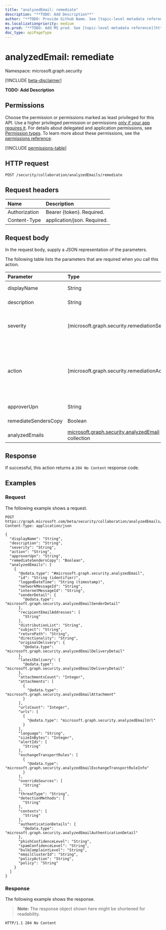 ```yaml
---
title: "analyzedEmail: remediate"
description: "**TODO: Add Description**"
author: "**TODO: Provide Github Name. See [topic-level metadata reference](https://aka.ms/msgo?pagePath=Document-APIs/Guidelines/Metadata)**"
ms.localizationpriority: medium
ms.prod: "**TODO: Add MS prod. See [topic-level metadata reference](https://aka.ms/msgo?pagePath=Document-APIs/Guidelines/Metadata)**"
doc_type: apiPageType
---
```


# analyzedEmail: remediate

Namespace: microsoft.graph.security

[!INCLUDE [beta-disclaimer](../../includes/beta-disclaimer.md)]

**TODO: Add Description**

## Permissions

Choose the permission or permissions marked as least privileged for this API. Use a higher privileged permission or permissions [only if your app requires it](/graph/permissions-overview#best-practices-for-using-microsoft-graph-permissions). For details about delegated and application permissions, see [Permission types](/graph/permissions-overview#permission-types). To learn more about these permissions, see the [permissions reference](/graph/permissions-reference).

<!-- {
  "blockType": "permissions",
  "name": "security-analyzedemail-remediate-permissions"
}
-->
[!INCLUDE [permissions-table](../includes/permissions/security-analyzedemail-remediate-permissions.md)]

## HTTP request

<!-- {
  "blockType": "ignored"
}
-->
``` http
POST /security/collaboration/analyzedEmails/remediate
```

## Request headers

|Name|Description|
|:---|:---|
|Authorization|Bearer {token}. Required.|
|Content-Type|application/json. Required.|

## Request body

In the request body, supply a JSON representation of the parameters.

The following table lists the parameters that are required when you call this action.

|Parameter|Type|Description|
|:---|:---|:---|
|displayName|String|**TODO: Add Description**|
|description|String|**TODO: Add Description**|
|severity|[microsoft.graph.security.remediationSeverity]|**TODO: Add Description**.The possible values are: `low`, `medium`, `high`, `unknownFutureValue`.|
|action|[microsoft.graph.security.remediationAction]|**TODO: Add Description**.The possible values are: `moveToJunk`, `moveToInbox`, `hardDelete`, `softDelete`, `moveToDeletedItems`, `unknownFutureValue`.|
|approverUpn|String|**TODO: Add Description**|
|remediateSendersCopy|Boolean|**TODO: Add Description**|
|analyzedEmails|[microsoft.graph.security.analyzedEmail](../resources/security-analyzedemail.md) collection|**TODO: Add Description**|

## Response

If successful, this action returns a `204 No Content` response code.

## Examples

### Request

The following example shows a request.
<!-- {
  "blockType": "request",
  "name": "analyzedemailthis.remediate"
}
-->
``` http
POST https://graph.microsoft.com/beta/security/collaboration/analyzedEmails/remediate
Content-Type: application/json

{
  "displayName": "String",
  "description": "String",
  "severity": "String",
  "action": "String",
  "approverUpn": "String",
  "remediateSendersCopy": "Boolean",
  "analyzedEmails": [
    {
      "@odata.type": "#microsoft.graph.security.analyzedEmail",
      "id": "String (identifier)",
      "loggedDateTime": "String (timestamp)",
      "networkMessageId": "String",
      "internetMessageId": "String",
      "senderDetail": {
        "@odata.type": "microsoft.graph.security.analyzedEmailSenderDetail"
      },
      "recipientEmailAddresses": [
        "String"
      ],
      "distributionList": "String",
      "subject": "String",
      "returnPath": "String",
      "directionality": "String",
      "originalDelivery": {
        "@odata.type": "microsoft.graph.security.analyzedEmailDeliveryDetail"
      },
      "latestDelivery": {
        "@odata.type": "microsoft.graph.security.analyzedEmailDeliveryDetail"
      },
      "attachmentsCount": "Integer",
      "attachments": [
        {
          "@odata.type": "microsoft.graph.security.analyzedEmailAttachment"
        }
      ],
      "urlsCount": "Integer",
      "urls": [
        {
          "@odata.type": "microsoft.graph.security.analyzedEmailUrl"
        }
      ],
      "language": "String",
      "sizeInBytes": "Integer",
      "alertIds": [
        "String"
      ],
      "exchangeTransportRules": [
        {
          "@odata.type": "microsoft.graph.security.analyzedEmailExchangeTransportRuleInfo"
        }
      ],
      "overrideSources": [
        "String"
      ],
      "threatType": "String",
      "detectionMethods": [
        "String"
      ],
      "contexts": [
        "String"
      ],
      "authenticationDetails": {
        "@odata.type": "microsoft.graph.security.analyzedEmailAuthenticationDetail"
      },
      "phishConfidenceLevel": "String",
      "spamConfidenceLevel": "String",
      "bulkComplaintLevel": "String",
      "emailClusterId": "String",
      "policyAction": "String",
      "policy": "String"
    }
  ]
}
```


### Response

The following example shows the response.
>**Note:** The response object shown here might be shortened for readability.
<!-- {
  "blockType": "response",
  "truncated": true
}
-->
``` http
HTTP/1.1 204 No Content
```

